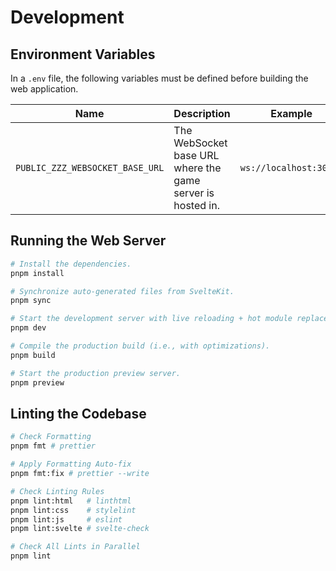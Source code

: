 # Development

## Environment Variables

In a `.env` file, the following variables must be defined before building the web application.

| **Name**                        | **Description**                                            | **Example**            |
| ------------------------------- | ---------------------------------------------------------- | ---------------------- |
| `PUBLIC_ZZZ_WEBSOCKET_BASE_URL` | The WebSocket base URL where the game server is hosted in. | `ws://localhost:3000/` |

## Running the Web Server

```bash
# Install the dependencies.
pnpm install

# Synchronize auto-generated files from SvelteKit.
pnpm sync

# Start the development server with live reloading + hot module replacement.
pnpm dev

# Compile the production build (i.e., with optimizations).
pnpm build

# Start the production preview server.
pnpm preview
```

## Linting the Codebase

```bash
# Check Formatting
pnpm fmt # prettier

# Apply Formatting Auto-fix
pnpm fmt:fix # prettier --write

# Check Linting Rules
pnpm lint:html   # linthtml
pnpm lint:css    # stylelint
pnpm lint:js     # eslint
pnpm lint:svelte # svelte-check

# Check All Lints in Parallel
pnpm lint
```
